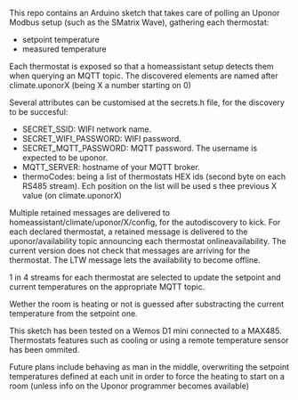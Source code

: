 This repo contains an Arduino sketch that takes care of polling an Uponor Modbus setup (such as the SMatrix Wave), gathering each thermostat:

* setpoint temperature
* measured temperature

Each thermostat is exposed so that a homeassistant setup detects them when querying an MQTT topic. The discovered elements are named after climate.uponorX (being X a number starting on 0)

Several attributes can be customised at the secrets.h file, for the discovery to be succesful:

* SECRET_SSID: WIFI network name.
* SECRET_WIFI_PASSWORD: WIFI password.
* SECRET_MQTT_PASSWORD: MQTT password. The username is expected to be uponor.
* MQTT_SERVER: hostname of your MQTT broker.
* thermoCodes: being a list of thermostats HEX ids (second byte on each RS485 stream). Ech position on the list will be used s thee previous X value (on climate.uponorX)

Multiple retained messages are delivered to homeassistant/climate/uponor/X/config, for the autodiscovery to kick.
For each declared thermostat, a retained message is delivered to the uponor/availability topic announcing each thermostat onlineavailability. The current version does not check that messages are arriving for the thermostat. The LTW message lets the availability to become offline.

1 in 4 streams for each thermostat are selected to update the setpoint and current temperatures on the appropriate MQTT topic.

Wether the room is heating or not is guessed after substracting the current temperature from the setpoint one.

This sketch has been tested on a Wemos D1 mini connected to a MAX485. Thermostats features such as cooling or using a remote temperature sensor has been ommited.

Future plans include behaving as man in the middle, overwriting the setpoint temperatures defined at each unit in order to force the heating to start on a room (unless info on the Uponor programmer becomes available)